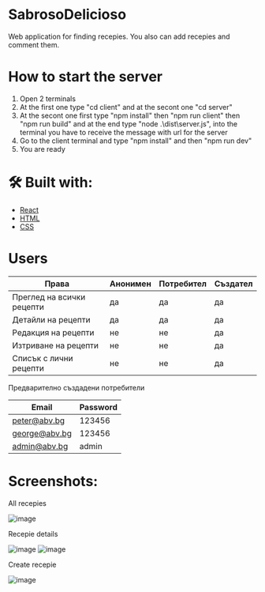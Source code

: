 # SabrosoDelicioso

Web application for finding recepies. You also can add recepies and comment them.

# How to start the server
1. Open 2 terminals
2. At the first one type "cd client" and at the secont one "cd server"
3. At the secont one first type "npm install" then "npm run client" then "npm run build" and at the end type "node .\dist\server.js", into the terminal you have to receive the message with url for the server
4. Go to the client terminal and type "npm install" and then "npm run dev"
5. You are ready

# 🛠 Built with:

- [React](https://react.dev/)
- [HTML](https://bg.wikipedia.org/wiki/HTML)
- [CSS](https://bg.wikipedia.org/wiki/CSS)

# Users
|        Права                   | Анонимен | Потребител | Създател |
|--------------------------------|----------|------------|----------|
| Преглед на всички рецепти      |    да    |    да      | да       |
| Детайли на рецепти             |    да    |    да      | да       |
| Редакция на рецепти            |    не    |    не      | да       |
| Изтриване на рецепти           |    не    |    не      | да       |
| Списък с лични рецепти         |    не    |    не      | да       |

Предварително създадени потребители

| Email                   | Password |
|-------------------------|----------|
| peter@abv.bg            | 123456   |
| george@abv.bg           | 123456   |
| admin@abv.bg            | admin    |

# Screenshots:

All recepies

![image](https://github.com/Gerasim-Peshev/SabrosoDelicioso/assets/78636476/943a36c0-95fb-4ae9-8a5f-2d47b8842a41)

Recepie details

![image](https://github.com/Gerasim-Peshev/SabrosoDelicioso/assets/78636476/33e740a9-9e84-441a-b464-de0acc10d91c)
![image](https://github.com/Gerasim-Peshev/SabrosoDelicioso/assets/78636476/897f27b1-3a96-4854-a9f0-e604befb9499)

Create recepie

![image](https://github.com/Gerasim-Peshev/SabrosoDelicioso/assets/78636476/b27d898d-3372-4495-bbfb-9051f19c6f53)
